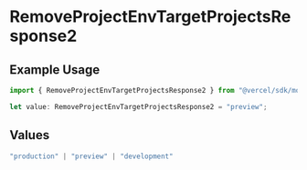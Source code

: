 # RemoveProjectEnvTargetProjectsResponse2

## Example Usage

```typescript
import { RemoveProjectEnvTargetProjectsResponse2 } from "@vercel/sdk/models/operations/removeprojectenv.js";

let value: RemoveProjectEnvTargetProjectsResponse2 = "preview";
```

## Values

```typescript
"production" | "preview" | "development"
```